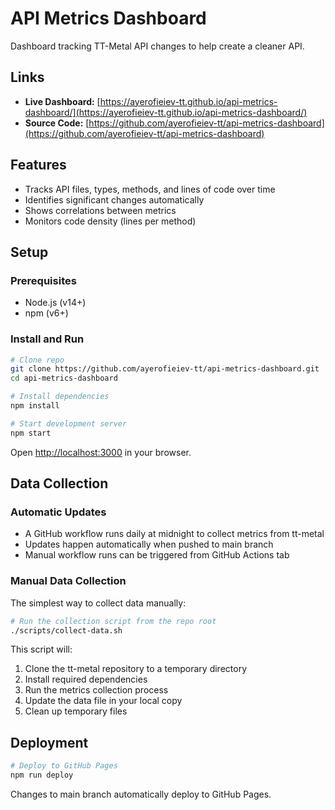 # API Metrics Dashboard

Dashboard tracking TT-Metal API changes to help create a cleaner API.

## Links

- **Live Dashboard:** [https://ayerofieiev-tt.github.io/api-metrics-dashboard/](https://ayerofieiev-tt.github.io/api-metrics-dashboard/)
- **Source Code:** [https://github.com/ayerofieiev-tt/api-metrics-dashboard](https://github.com/ayerofieiev-tt/api-metrics-dashboard)

## Features

- Tracks API files, types, methods, and lines of code over time
- Identifies significant changes automatically
- Shows correlations between metrics
- Monitors code density (lines per method)

## Setup

### Prerequisites

- Node.js (v14+)
- npm (v6+)

### Install and Run

```bash
# Clone repo
git clone https://github.com/ayerofieiev-tt/api-metrics-dashboard.git
cd api-metrics-dashboard

# Install dependencies
npm install

# Start development server
npm start
```

Open [http://localhost:3000](http://localhost:3000) in your browser.

## Data Collection

### Automatic Updates

- A GitHub workflow runs daily at midnight to collect metrics from tt-metal
- Updates happen automatically when pushed to main branch
- Manual workflow runs can be triggered from GitHub Actions tab

### Manual Data Collection

The simplest way to collect data manually:

```bash
# Run the collection script from the repo root
./scripts/collect-data.sh
```

This script will:
1. Clone the tt-metal repository to a temporary directory
2. Install required dependencies
3. Run the metrics collection process
4. Update the data file in your local copy
5. Clean up temporary files

## Deployment

```bash
# Deploy to GitHub Pages
npm run deploy
```

Changes to main branch automatically deploy to GitHub Pages.